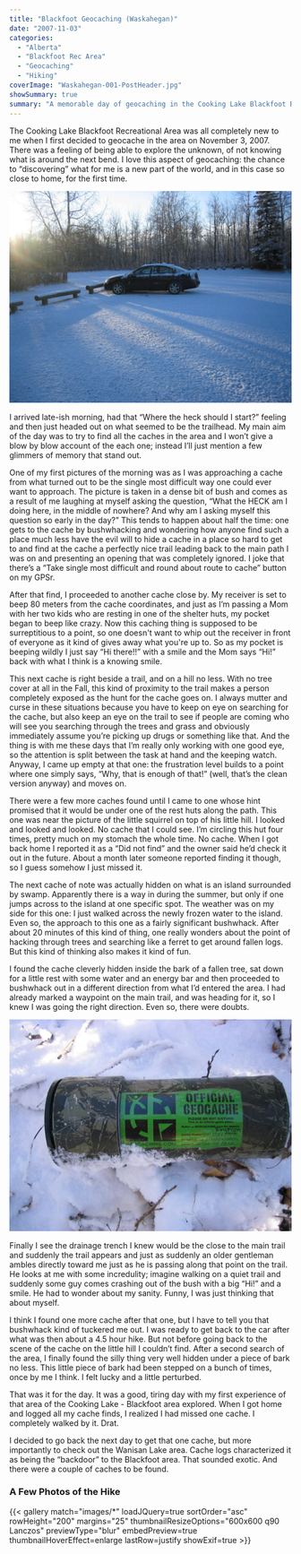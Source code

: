```yaml
---
title: "Blackfoot Geocaching (Waskahegan)"
date: "2007-11-03"
categories: 
  - "Alberta"
  - "Blackfoot Rec Area"
  - "Geocaching"
  - "Hiking"
coverImage: "Waskahegan-001-PostHeader.jpg"
showSummary: true
summary: "A memorable day of geocaching in the Cooking Lake Blackfoot Recreational Area. I was new to geocaching and this area was completely new to me at this time. The experiences of the day really made an impression on"
---
```


The Cooking Lake Blackfoot Recreational Area was all completely new to me when I first decided to geocache in the area on November 3, 2007. There was a feeling of being able to explore the unknown, of not knowing what is around the next bend. I love this aspect of geocaching: the chance to “discovering” what for me is a new part of the world, and in this case so close to home, for the first time.

![Parked in a freshly-snowed-on lot at the Waskahegan Staging Area](IMG_1280.jpg "Parked in a freshly-snowed-on lot at the Waskahegan Staging Area")

I arrived late-ish morning, had that “Where the heck should I start?” feeling and then just headed out on what seemed to be the trailhead. My main aim of the day was to try to find all the caches in the area and I won’t give a blow by blow account of the each one; instead I’ll just mention a few glimmers of memory that stand out.

One of my first pictures of the morning was as I was approaching a cache from what turned out to be the single most difficult way one could ever want to approach. The picture is taken in a dense bit of bush and comes as a result of me laughing at myself asking the question, “What the HECK am I doing here, in the middle of nowhere? And why am I asking myself this question so early in the day?” This tends to happen about half the time: one gets to the cache by bushwhacking and wondering how anyone find such a place much less have the evil will to hide a cache in a place so hard to get to and find at the cache a perfectly nice trail leading back to the main path I was on and presenting an opening that was completely ignored. I joke that there’s a “Take single most difficult and round about route to cache” button on my GPSr.

After that find, I proceeded to another cache close by. My receiver is set to beep 80 meters from the cache coordinates, and just as I’m passing a Mom with her two kids who are resting in one of the shelter huts, my pocket began to beep like crazy. Now this caching thing is supposed to be surreptitious to a point, so one doesn't want to whip out the receiver in front of everyone as it kind of gives away what you're up to. So as my pocket is beeping wildly I just say “Hi there!!” with a smile and the Mom says “Hi!” back with what I think is a knowing smile.

This next cache is right beside a trail, and on a hill no less. With no tree cover at all in the Fall, this kind of proximity to the trail makes a person completely exposed as the hunt for the cache goes on. I always mutter and curse in these situations because you have to keep on eye on searching for the cache, but also keep an eye on the trail to see if people are coming who will see you searching through the trees and grass and obviously immediately assume you’re picking up drugs or something like that. And the thing is with me these days that I’m really only working with one good eye, so the attention is split between the task at hand and the keeping watch. Anyway, I came up empty at that one: the frustration level builds to a point where one simply says, “Why, that is enough of that!” (well, that’s the clean version anyway) and moves on.

There were a few more caches found until I came to one whose hint promised that it would be under one of the rest huts along the path. This one was near the picture of the little squirrel on top of his little hill. I looked and looked and looked. No cache that I could see. I’m circling this hut four times, pretty much on my stomach the whole time. No cache. When I got back home I reported it as a “Did not find” and the owner said he’d check it out in the future. About a month later someone reported finding it though, so I guess somehow I just missed it.

The next cache of note was actually hidden on what is an island surrounded by swamp. Apparently there is a way in during the summer, but only if one jumps across to the island at one specific spot. The weather was on my side for this one: I just walked across the newly frozen water to the island. Even so, the approach to this one as a fairly significant bushwhack. After about 20 minutes of this kind of thing, one really wonders about the point of hacking through trees and searching like a ferret to get around fallen logs. But this kind of thinking also makes it kind of fun.

I found the cache cleverly hidden inside the bark of a fallen tree, sat down for a little rest with some water and an energy bar and then proceeded to bushwhack out in a different direction from what I’d entered the area. I had already marked a waypoint on the main trail, and was heading for it, so I knew I was going the right direction. Even so, there were doubts.

![The geocache container - this one is going to LAST!](IMG_1295.jpg "The geocache container - this one is going to LAST!")

Finally I see the drainage trench I knew would be the close to the main trail and suddenly the trail appears and just as suddenly an older gentleman ambles directly toward me just as he is passing along that point on the trail. He looks at me with some incredulity; imagine walking on a quiet trail and suddenly some guy comes crashing out of the bush with a big “Hi!” and a smile. He had to wonder about my sanity. Funny, I was just thinking that about myself.

I think I found one more cache after that one, but I have to tell you that bushwhack kind of tuckered me out. I was ready to get back to the car after what was then about a 4.5 hour hike. But not before going back to the scene of the cache on the little hill I couldn’t find. After a second search of the area, I finally found the silly thing very well hidden under a piece of bark no less. This little piece of bark had been stepped on a bunch of times, once by me I think. I felt lucky and a little perturbed.

That was it for the day. It was a good, tiring day with my first experience of that area of the Cooking Lake - Blackfoot area explored. When I got home and logged all my cache finds, I realized I had missed one cache. I completely walked by it. Drat.

I decided to go back the next day to get that one cache, but more importantly to check out the Wanisan Lake area. Cache logs characterized it as being the “backdoor” to the Blackfoot area. That sounded exotic. And there were a couple of caches to be found.

### A Few Photos of the Hike

{{< gallery match="images/*" loadJQuery=true sortOrder="asc" rowHeight="200" margins="25" thumbnailResizeOptions="600x600 q90 Lanczos" previewType="blur" embedPreview=true thumbnailHoverEffect=enlarge lastRow=justify showExif=true >}}